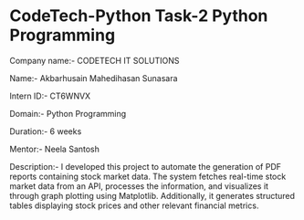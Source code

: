# CodeTech-Python Task-2 Python Programming

Company name:- CODETECH IT SOLUTIONS

Name:- Akbarhusain Mahedihasan Sunasara

Intern ID:- CT6WNVX

Domain:- Python Programming

Duration:- 6 weeks

Mentor:- Neela Santosh

Description:-
I developed this project to automate the generation of PDF reports containing stock market data. The system fetches real-time stock market data from an API, processes the information, and visualizes it through graph plotting using Matplotlib. Additionally, it generates structured tables displaying stock prices and other relevant financial metrics.
